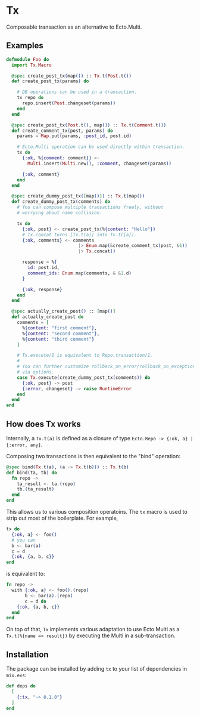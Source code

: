# Tx

Composable transaction as an alternative to Ecto.Multi.

## Examples

``` elixir
defmodule Foo do
  import Tx.Macro

  @spec create_post_tx(map()) :: Tx.t(Post.t())
  def create_post_tx(params) do

    # DB operations can be used in a transaction.
    tx repo do
      repo.insert(Post.changeset(params))
    end
  end

  @spec create_post_tx(Post.t(), map()) :: Tx.t(Comment.t())
  def create_comment_tx(post, params) do
    params = Map.put(params, :post_id, post.id)

    # Ecto.Multi operation can be used directly within transaction.
    tx do
      {:ok, %{comment: comment}} <-
        Multi.insert(Multi.new(), :comment, changeset(params))

      {:ok, comment}
    end
  end

  @spec create_dummy_post_tx([map()]) :: Tx.t(map())
  def create_dummy_post_tx(comments) do
    # You can compose multiple transactions freely, without
    # worrying about name collision.

    tx do
      {:ok, post} <- create_post_tx(%{content: "Hello"})
      # Tx.concat turns [Tx.t(a)] into Tx.t([a]).
      {:ok, comments} <- comments
                           |> Enum.map(&create_comment_tx(post, &1))
                           |> Tx.concat()

      response = %{
        id: post.id,
        comment_ids: Enum.map(comments, & &1.d)
      }

      {:ok, response}
    end
  end

  @spec actually_create_post() :: [map()]
  def actually_create_post do
    comments = [
      %{content: "first comment"},
      %{content: "second comment"},
      %{content: "third comment"}
    ]

    # Tx.execute/1 is equivalent to Repo.transaction/1.
    #
    # You can further customize rollback_on_error/rollback_on_exception
    # via options.
    case Tx.execute(create_dummy_post_tx(comments)) do
      {:ok, post} -> post
      {:error, changeset} -> raise RuntimeError
    end
  end
end
```

## How does Tx works

Internally, a `Tx.t(a)` is defined as a closure of type `Ecto.Repo -> {:ok, a} | {:error, any}`.

Composing two transactions is then equivalent to the "bind" operation:

``` elixir
@spec bind(Tx.t(a), (a -> Tx.t(b))) :: Tx.t(b)
def bind(ta, tb) do
  fn repo ->
    ta_result <- ta.(repo)
    tb.(ta_result)
  end
end
```

This allows us to various composition operatoins. The `tx` macro is used to strip out most of the boilerplate. For example,

``` elixir
tx do
  {:ok, a} <- foo()
  # you can
  b <- bar(a)
  c = d
  {:ok, {a, b, c}}
end
```

is equivalent to:

``` elixir
fn repo ->
  with {:ok, a} <- foo().(repo)
       b <- bar(a).(repo)
       c = d do
    {:ok, {a, b, c}}
  end
end
```

On top of that, `Tx` implements various adaptation to use Ecto.Multi as a `Tx.t(%{name => result})` by executing the Multi in a sub-transaction.

## Installation

The package can be installed by adding `tx` to your list of dependencies in `mix.exs`:

```elixir
def deps do
  [
    {:tx, "~> 0.1.0"}
  ]
end
```
